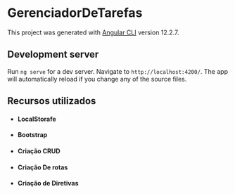# GerenciadorDeTarefas

This project was generated with [Angular CLI](https://github.com/angular/angular-cli) version 12.2.7.

## Development server

Run `ng serve` for a dev server. Navigate to `http://localhost:4200/`. The app will automatically reload if you change any of the source files.


## Recursos utilizados
* #### LocalStorafe
* #### Bootstrap
* #### Criação CRUD
* #### Criação De rotas
* #### Criação de Diretivas

